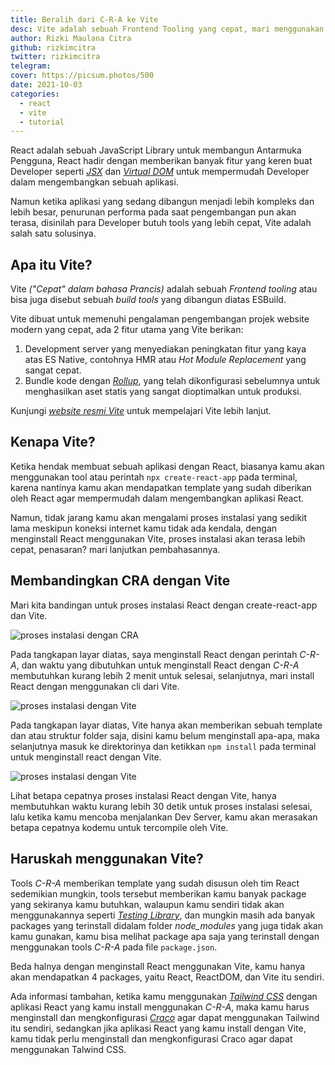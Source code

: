 ```yaml
---
title: Beralih dari C-R-A ke Vite
desc: Vite adalah sebuah Frontend Tooling yang cepat, mari menggunakan Vite untuk aplikasi React daripada create-react-app.
author: Rizki Maulana Citra
github: rizkimcitra
twitter: rizkimcitra
telegram:
cover: https://picsum.photos/500
date: 2021-10-03
categories:
  - react
  - vite
  - tutorial
---
```


React adalah sebuah JavaScript Library untuk membangun Antarmuka Pengguna, React hadir dengan memberikan banyak fitur yang keren buat Developer seperti _[JSX](https://reactjs.org/docs/introducing-jsx.html)_ dan _[Virtual DOM](https://reactjs.org/docs/faq-internals.html#what-is-the-virtual-dom)_ untuk mempermudah Developer dalam mengembangkan sebuah aplikasi.

Namun ketika aplikasi yang sedang dibangun menjadi lebih kompleks dan lebih besar, penurunan performa pada saat pengembangan pun akan terasa, disinilah para Developer butuh tools yang lebih cepat, Vite adalah salah satu solusinya.

## Apa itu Vite?

Vite _("Cepat" dalam bahasa Prancis)_ adalah sebuah _Frontend tooling_ atau bisa juga disebut sebuah _build tools_ yang dibangun diatas ESBuild.

Vite dibuat untuk memenuhi pengalaman pengembangan projek website modern yang cepat, ada 2 fitur utama yang Vite berikan:

1. Development server yang menyediakan peningkatan fitur yang kaya atas ES Native, contohnya HMR atau _Hot Module Replacement_ yang sangat cepat.
2. Bundle kode dengan _[Rollup](https://rollupjs.org/)_, yang telah dikonfigurasi sebelumnya untuk menghasilkan aset statis yang sangat dioptimalkan untuk produksi.

Kunjungi _[website resmi Vite](https://vitejs.dev/)_ untuk mempelajari Vite lebih lanjut.

## Kenapa Vite?

Ketika hendak membuat sebuah aplikasi dengan React, biasanya kamu akan menggunakan tool atau perintah `npx create-react-app` pada terminal, karena nantinya kamu akan mendapatkan template yang sudah diberikan oleh React agar mempermudah dalam mengembangkan aplikasi React.

Namun, tidak jarang kamu akan mengalami proses instalasi yang sedikit lama meskipun koneksi internet kamu tidak ada kendala, dengan menginstall React menggunakan Vite, proses instalasi akan terasa lebih cepat, penasaran? mari lanjutkan pembahasannya.

## Membandingkan CRA dengan Vite

Mari kita bandingan untuk proses instalasi React dengan create-react-app dan Vite.

![proses instalasi dengan CRA](https://ik.imagekit.io/mlnzyx/cra-to-vite/npx-cra-example-2_3M2wHL_TP.png?updatedAt=1633024384848)

Pada tangkapan layar diatas, saya menginstall React dengan perintah _C-R-A_, dan waktu yang dibutuhkan untuk menginstall React dengan _C-R-A_ membutuhkan kurang lebih 2 menit untuk selesai, selanjutnya, mari install React dengan menggunakan cli dari Vite.

![proses instalasi dengan Vite](https://ik.imagekit.io/mlnzyx/cra-to-vite/npm-vite-react-2_AJsi_gp5lfl.png?updatedAt=1633024961587)

Pada tangkapan layar diatas, Vite hanya akan memberikan sebuah template dan atau struktur folder saja, disini kamu belum menginstall apa-apa, maka selanjutnya masuk ke direktorinya dan ketikkan `npm install` pada terminal untuk menginstall react dengan Vite.

![proses instalasi dengan Vite](https://ik.imagekit.io/mlnzyx/cra-to-vite/npm-vite-react-3_U5sgeRyFPg.png?updatedAt=1633024962539)

Lihat betapa cepatnya proses instalasi React dengan Vite, hanya membutuhkan waktu kurang lebih 30 detik untuk proses instalasi selesai, lalu ketika kamu mencoba menjalankan Dev Server, kamu akan merasakan betapa cepatnya kodemu untuk tercompile oleh Vite.

## Haruskah menggunakan Vite?

Tools _C-R-A_ memberikan template yang sudah disusun oleh tim React sedemikian mungkin, tools tersebut memberikan kamu banyak package yang sekiranya kamu butuhkan, walaupun kamu sendiri tidak akan menggunakannya seperti _[Testing Library](https://testing-library.com/docs/react-testing-library/intro)_, dan mungkin masih ada banyak packages yang terinstall didalam folder _node_modules_ yang juga tidak akan kamu gunakan, kamu bisa melihat package apa saja yang terinstall dengan menggunakan tools _C-R-A_ pada file `package.json`.

Beda halnya dengan menginstall React menggunakan Vite, kamu hanya akan mendapatkan 4 packages, yaitu React, ReactDOM, dan Vite itu sendiri.

Ada informasi tambahan, ketika kamu menggunakan _[Tailwind CSS](https://tailwindcss.com)_ dengan aplikasi React yang kamu install menggunakan _C-R-A_, maka kamu harus menginstall dan mengkonfigurasi _[Craco](https://github.com/gsoft-inc/craco)_ agar dapat menggunakan Tailwind itu sendiri, sedangkan jika aplikasi React yang kamu install dengan Vite, kamu tidak perlu menginstall dan mengkonfigurasi Craco agar dapat menggunakan Talwind CSS.
